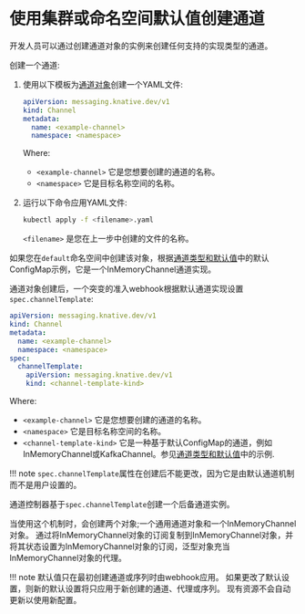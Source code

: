 # 使用集群或命名空间默认值创建通道

开发人员可以通过创建通道对象的实例来创建任何支持的实现类型的通道。

创建一个通道:

1. 使用以下模板为[通道对象](https://knative.dev/docs/reference/api/eventing-api/#messaging.knative.dev/v1.Channel)创建一个YAML文件:

    ```yaml
    apiVersion: messaging.knative.dev/v1
    kind: Channel
    metadata:
      name: <example-channel>
      namespace: <namespace>
    ```
    Where:

    * `<example-channel>` 它是您想要创建的通道的名称。
    * `<namespace>` 它是目标名称空间的名称。

1. 运行以下命令应用YAML文件:

    ```bash
    kubectl apply -f <filename>.yaml
    ```
    `<filename>` 是您在上一步中创建的文件的名称。

如果您在`default`命名空间中创建该对象，根据[通道类型和默认值](channel-types-defaults.md)中的默认ConfigMap示例，它是一个InMemoryChannel通道实现。

<!-- TODO: Add tabs for kn etc-->

通道对象创建后，一个突变的准入webhook根据默认通道实现设置`spec.channelTemplate`:

```yaml
apiVersion: messaging.knative.dev/v1
kind: Channel
metadata:
  name: <example-channel>
  namespace: <namespace>
spec:
  channelTemplate:
    apiVersion: messaging.knative.dev/v1
    kind: <channel-template-kind>
```
Where:

* `<example-channel>` 它是您想要创建的通道的名称。
* `<namespace>` 它是目标名称空间的名称。
* `<channel-template-kind>` 它是一种基于默认ConfigMap的通道，例如InMemoryChannel或KafkaChannel。参见[通道类型和默认值](channel-types-defaults.md)中的示例.

!!! note
    `spec.channelTemplate`属性在创建后不能更改，因为它是由默认通道机制而不是用户设置的。


通道控制器基于`spec.channelTemplate`创建一个后备通道实例。

当使用这个机制时，会创建两个对象;一个通用通道对象和一个InMemoryChannel对象。
通过将InMemoryChannel对象的订阅复制到InMemoryChannel对象，并将其状态设置为InMemoryChannel对象的订阅，泛型对象充当InMemoryChannel对象的代理。

!!! note
    默认值只在最初创建通道或序列时由webhook应用。
    如果更改了默认设置，则新的默认设置将只应用于新创建的通道、代理或序列。
    现有资源不会自动更新以使用新配置。
